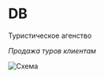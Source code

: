 # DB
Туристическое агенство


*Продажа туров клиентам*

<image src="https://github.com/SDaniyar/DB/blob/main/HW1/img1.PNG" alt="Схема">
